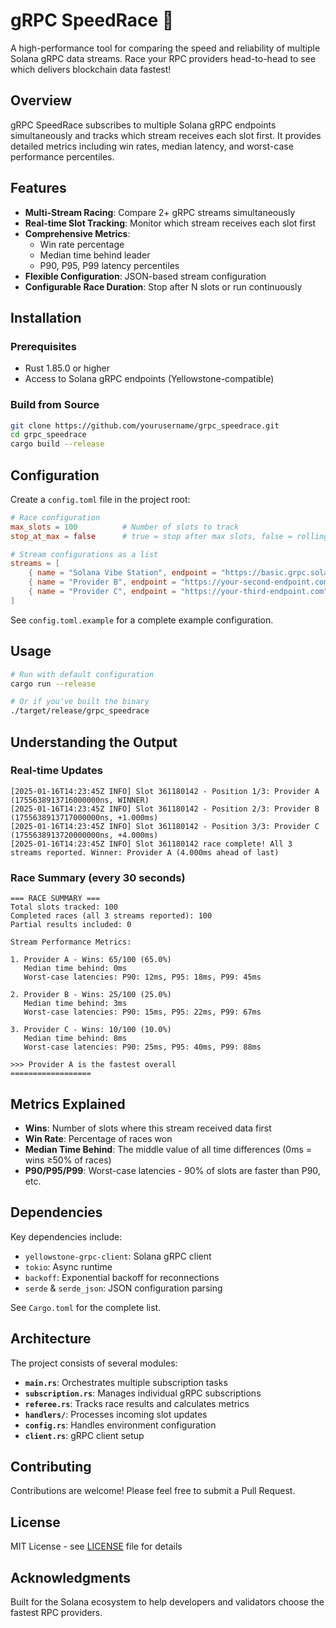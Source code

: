 # gRPC SpeedRace 🏁

A high-performance tool for comparing the speed and reliability of multiple Solana gRPC data streams. Race your RPC providers head-to-head to see which delivers blockchain data fastest!

## Overview

gRPC SpeedRace subscribes to multiple Solana gRPC endpoints simultaneously and tracks which stream receives each slot first. It provides detailed metrics including win rates, median latency, and worst-case performance percentiles.

## Features

- **Multi-Stream Racing**: Compare 2+ gRPC streams simultaneously
- **Real-time Slot Tracking**: Monitor which stream receives each slot first
- **Comprehensive Metrics**:
  - Win rate percentage
  - Median time behind leader
  - P90, P95, P99 latency percentiles
- **Flexible Configuration**: JSON-based stream configuration
- **Configurable Race Duration**: Stop after N slots or run continuously

## Installation

### Prerequisites

- Rust 1.85.0 or higher
- Access to Solana gRPC endpoints (Yellowstone-compatible)

### Build from Source

```bash
git clone https://github.com/yourusername/grpc_speedrace.git
cd grpc_speedrace
cargo build --release
```

## Configuration

Create a `config.toml` file in the project root:

```toml
# Race configuration
max_slots = 100          # Number of slots to track
stop_at_max = false      # true = stop after max slots, false = rolling window

# Stream configurations as a list
streams = [
    { name = "Solana Vibe Station", endpoint = "https://basic.grpc.solanavibestation.com", access_token = "a1b2c3d4e5f6g7h8i9j10" },
    { name = "Provider B", endpoint = "https://your-second-endpoint.com", access_token = "your-token-2" },
    { name = "Provider C", endpoint = "https://your-third-endpoint.com", access_token = "your-token-3" },
]
```

See `config.toml.example` for a complete example configuration.

## Usage

```bash
# Run with default configuration
cargo run --release

# Or if you've built the binary
./target/release/grpc_speedrace
```

## Understanding the Output

### Real-time Updates
```
[2025-01-16T14:23:45Z INFO] Slot 361180142 - Position 1/3: Provider A (1755638913716000000ns, WINNER)
[2025-01-16T14:23:45Z INFO] Slot 361180142 - Position 2/3: Provider B (1755638913717000000ns, +1.000ms)
[2025-01-16T14:23:45Z INFO] Slot 361180142 - Position 3/3: Provider C (1755638913720000000ns, +4.000ms)
[2025-01-16T14:23:45Z INFO] Slot 361180142 race complete! All 3 streams reported. Winner: Provider A (4.000ms ahead of last)
```

### Race Summary (every 30 seconds)
```
=== RACE SUMMARY ===
Total slots tracked: 100
Completed races (all 3 streams reported): 100
Partial results included: 0

Stream Performance Metrics:

1. Provider A - Wins: 65/100 (65.0%)
   Median time behind: 0ms
   Worst-case latencies: P90: 12ms, P95: 18ms, P99: 45ms

2. Provider B - Wins: 25/100 (25.0%)
   Median time behind: 3ms
   Worst-case latencies: P90: 15ms, P95: 22ms, P99: 67ms

3. Provider C - Wins: 10/100 (10.0%)
   Median time behind: 8ms
   Worst-case latencies: P90: 25ms, P95: 40ms, P99: 88ms

>>> Provider A is the fastest overall
==================
```

## Metrics Explained

- **Wins**: Number of slots where this stream received data first
- **Win Rate**: Percentage of races won
- **Median Time Behind**: The middle value of all time differences (0ms = wins ≥50% of races)
- **P90/P95/P99**: Worst-case latencies - 90% of slots are faster than P90, etc.

## Dependencies

Key dependencies include:
- `yellowstone-grpc-client`: Solana gRPC client
- `tokio`: Async runtime
- `backoff`: Exponential backoff for reconnections
- `serde` & `serde_json`: JSON configuration parsing

See `Cargo.toml` for the complete list.

## Architecture

The project consists of several modules:

- **`main.rs`**: Orchestrates multiple subscription tasks
- **`subscription.rs`**: Manages individual gRPC subscriptions
- **`referee.rs`**: Tracks race results and calculates metrics
- **`handlers/`**: Processes incoming slot updates
- **`config.rs`**: Handles environment configuration
- **`client.rs`**: gRPC client setup

## Contributing

Contributions are welcome! Please feel free to submit a Pull Request.

## License

MIT License - see [LICENSE](LICENSE) file for details

## Acknowledgments

Built for the Solana ecosystem to help developers and validators choose the fastest RPC providers.
